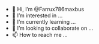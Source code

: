 - 👋 Hi, I’m @Farrux786maxbus
- 👀 I’m interested in ...
- 🌱 I’m currently learning ...
- 💞️ I’m looking to collaborate on ...
- 📫 How to reach me ...

<!---
Farrux786maxbus/Farrux786maxbus is a ✨ special ✨ repository because its `README.md` (this file) appears on your GitHub profile.
You can click the Preview link to take a look at your changes.
--->
